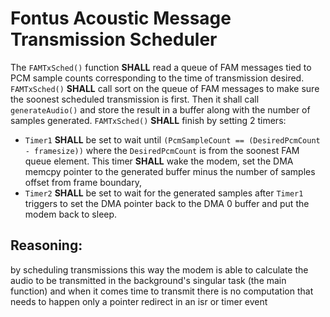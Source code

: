 # Fontus Acoustic Message Transmission Scheduler
The `FAMTxSched()` function **SHALL** read a queue of FAM messages tied to PCM sample counts corresponding to the time of transmission desired.
`FAMTxSched()` **SHALL** call sort on the queue of FAM messages to make sure the soonest scheduled transmission is first.
Then it shall call `generateAudio()` and store the result in a buffer along with the number of samples generated.
`FAMTxSched()` **SHALL** finish by setting 2 timers:

- `Timer1` **SHALL** be set to wait until `(PcmSampleCount == (DesiredPcmCount - framesize))` where the `DesiredPcmCount` is from the soonest FAM queue element. This timer **SHALL** wake the modem, set the DMA memcpy pointer to the generated buffer minus the number of samples offset from frame boundary,
- `Timer2` **SHALL** be set to wait for the generated samples after `Timer1` triggers to set the DMA pointer back to the DMA 0 buffer and put the modem back to sleep.

## Reasoning:
by scheduling transmissions this way the modem is able to calculate the audio to be transmitted in the background's singular task (the main function) and when it comes time to transmit there is no computation that needs to happen only a pointer redirect in an isr or timer event